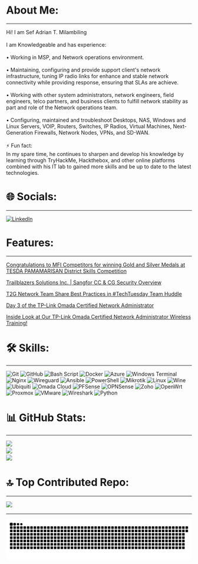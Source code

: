 # About Me:
---
Hi! I am Sef Adrian T. Milambiling<br><br>I am Knowledgeable and has experience:<br><br>• Working in MSP, and Network operations environment.<br><br>• Maintaining, configuring and provide support client's network infrastructure, tuning IP radio links for enhance and stable network connectivity while providing response, ensuring that SLAs are achieve.<br><br>• Working with other system administrators, network engineers, field engineers, telco partners, and business clients to fulfill network stability as part and role of the Network operations team.<br><br>• Configuring, maintained and troubleshoot Desktops, NAS, Windows and Linux Servers, VOIP, Routers, Switches, IP Radios, Virtual Machines, Next-Generation Firewalls, Network Nodes, VPNs, and SD-WAN.<br><br>⚡ Fun fact:<br>In my spare time, he continues to sharpen and develop his knowledge by learning through TryHackMe, Hackthebox, and other online platforms combined with his IT lab to gained more skills and be up to date to the latest technologies.


# 🌐 Socials:
---
[![LinkedIn](https://img.shields.io/badge/LinkedIn-0077B5?style=for-the-badge&logo=linkedin&logoColor=white)](https://linkedin.com/in/https://linkedin.com/in/www.linkedin.com/in/sef-adrian-milambiling) 


# Features:
---
[Congratulations to MFI Competitors for winning Gold and Silver Medals at TESDA PAMAMARISAN District Skills Competition](https://www.facebook.com/share/p/18XqvCF7VF/)

[Trailblazers Solutions Inc. | Sangfor CC & CG Security Overview](https://www.facebook.com/groups/399032405887242/permalink/445610951229387/)

[T2G Network Team Share Best Practices in #TechTuesday Team Huddle](https://www.t2g.net.ph/t2g-network-team-share-best-practices-in-techtuesday-team-huddle/)

[Day 3 of the TP-Link Omada Certified Network Administrator](https://www.facebook.com/TPLinkOmada.PhilteqEnterpriseInc/posts/-%F0%9D%97%94%F0%9D%97%B9%F0%9D%97%B9-%F0%9D%98%84%F0%9D%97%BF%F0%9D%97%AE%F0%9D%97%BD%F0%9D%97%BD%F0%9D%97%B2%F0%9D%97%B1-%F0%9D%98%82%F0%9D%97%BD-weve-reached-the-finish-line-day-3-of-the-tp-link-omada-certifie/122165908952299520/)

[Inside Look at Our TP-Link Omada Certified Network Administrator Wireless Training!](https://www.facebook.com/reel/1273745310561616)


# 🛠 Skills:
---
![Git](https://img.shields.io/badge/git-%23F05033.svg?style=for-the-badge&logo=git&logoColor=white) ![GitHub](https://img.shields.io/badge/github-%23121011.svg?style=for-the-badge&logo=github&logoColor=white) ![Bash Script](https://img.shields.io/badge/bash_script-%23121011.svg?style=for-the-badge&logo=gnu-bash&logoColor=white) ![Docker](https://img.shields.io/badge/docker-%230db7ed.svg?style=for-the-badge&logo=docker&logoColor=white) ![Azure](https://img.shields.io/badge/azure-%230072C6.svg?style=for-the-badge&logo=microsoftazure&logoColor=white) ![Windows Terminal](https://img.shields.io/badge/Windows%20Terminal-%234D4D4D.svg?style=for-the-badge&logo=windows-terminal&logoColor=white) ![Nginx](https://img.shields.io/badge/nginx-%23009639.svg?style=for-the-badge&logo=nginx&logoColor=white) ![Wireguard](https://img.shields.io/badge/wireguard-%2388171A.svg?style=for-the-badge&logo=wireguard&logoColor=white) ![Ansible](https://img.shields.io/badge/ansible-%231A1918.svg?style=for-the-badge&logo=ansible&logoColor=white) ![PowerShell](https://img.shields.io/badge/PowerShell-%235391FE.svg?style=for-the-badge&logo=powershell&logoColor=white) ![Mikrotik](https://img.shields.io/badge/MikroTik-293239.svg?style=for-the-badge&logo=MikroTik&logoColor=white) ![Linux](https://img.shields.io/badge/Linux-FCC624.svg?style=for-the-badge&logo=Linux&logoColor=black) ![Wine](https://img.shields.io/badge/Wine-800000.svg?style=for-the-badge&logo=Wine&logoColor=white) ![Ubiquiti](https://img.shields.io/badge/Ubiquiti-0559C9.svg?style=for-the-badge&logo=Ubiquiti&logoColor=white) ![Omada Cloud](https://img.shields.io/badge/Omada%20Cloud-10C1D0.svg?style=for-the-badge&logo=Omada-Cloud&logoColor=white) ![PFSense](https://img.shields.io/badge/pfSense-212121.svg?style=for-the-badge&logo=pfSense&logoColor=white) ![OPNSense](https://img.shields.io/badge/OPNSense-D94F00.svg?style=for-the-badge&logo=OPNSense&logoColor=white) ![Zoho](https://img.shields.io/badge/Zoho-E42527.svg?style=for-the-badge&logo=Zoho&logoColor=white) ![OpenWrt](https://img.shields.io/badge/OpenWrt-00B5E2.svg?style=for-the-badge&logo=OpenWrt&logoColor=white) ![Proxmox](https://img.shields.io/badge/Proxmox-E57000.svg?style=for-the-badge&logo=Proxmox&logoColor=white) ![VMware](https://img.shields.io/badge/VMware-607078.svg?style=for-the-badge&logo=VMware&logoColor=white) ![Wireshark](https://img.shields.io/badge/Wireshark-1679A7.svg?style=for-the-badge&logo=Wireshark&logoColor=white) ![Python](https://img.shields.io/badge/python-3670A0?style=for-the-badge&logo=python&logoColor=ffdd54)


# 📊 GitHub Stats:
---
![](https://github-readme-stats.vercel.app/api?username=AdrianM756&theme=radical&hide_border=true&include_all_commits=true&count_private=false)<br/>
![](https://github-readme-streak-stats.herokuapp.com/?user=AdrianM756&theme=radical&hide_border=true)<br/>
![](https://github-readme-stats.vercel.app/api/top-langs/?username=AdrianM756&theme=radical&hide_border=true&include_all_commits=true&count_private=false&layout=compact)


# 🔝 Top Contributed Repo:
---
![](https://github-contributor-stats.vercel.app/api?username=AdrianM756&limit=5&theme=radical&hide_border=true_all_yearly_contributions=true)

---

![snake gif](https://github.com/AdrianM756/AdrianM756/blob/output/github-snake-dark.svg)


<!-- Proudly created with GPRM ( https://gprm.itsvg.in ) -->
